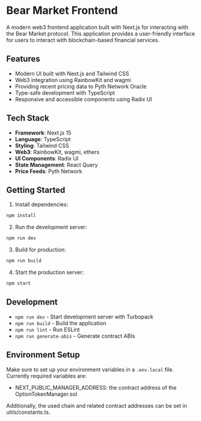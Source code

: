 # Bear Market Frontend

A modern web3 frontend application built with Next.js for interacting with the Bear Market protocol. This application provides a user-friendly interface for users to interact with blockchain-based financial services.

## Features

-   Modern UI built with Next.js and Tailwind CSS
-   Web3 integration using RainbowKit and wagmi
-   Providing recent pricing data to Pyth Network Oracle
-   Type-safe development with TypeScript
-   Responsive and accessible components using Radix UI

## Tech Stack

-   **Framework**: Next.js 15
-   **Language**: TypeScript
-   **Styling**: Tailwind CSS
-   **Web3**: RainbowKit, wagmi, ethers
-   **UI Components**: Radix UI
-   **State Management**: React Query
-   **Price Feeds**: Pyth Network

## Getting Started

1. Install dependencies:

```bash
npm install
```

2. Run the development server:

```bash
npm run dev
```

3. Build for production:

```bash
npm run build
```

4. Start the production server:

```bash
npm start
```

## Development

-   `npm run dev` - Start development server with Turbopack
-   `npm run build` - Build the application
-   `npm run lint` - Run ESLint
-   `npm run generate-abis` - Generate contract ABIs

## Environment Setup

Make sure to set up your environment variables in a `.env.local` file. Currently required variables are:

-   NEXT_PUBLIC_MANAGER_ADDRESS: the contract address of the OptionTokenManager.sol

Additionally, the used chain and related contract addresses can be set in utils/constants.ts.
